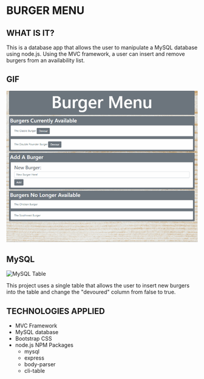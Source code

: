 # BURGER MENU

## WHAT IS IT?

This is a database app that allows the user to manipulate a MySQL database using node.js. Using the MVC framework, a user can insert and remove burgers from an availability list.

## GIF

![Burger Menu GIF](./gif/burgerMenu.gif)

## MySQL

![MySQL Table](./gif/bugerMySQL-Database.JPG)

This project uses a single table that allows the user to insert new burgers into the table and change the "devoured" column from false to true.

## TECHNOLOGIES APPLIED

- MVC Framework
- MySQL database
- Bootstrap CSS
- node.js
    NPM Packages
    - mysql
    - express
    - body-parser
    - cli-table